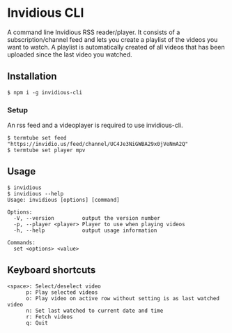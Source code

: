 # Invidious CLI
A command line Invidious RSS reader/player. It consists of a subscription/channel feed and lets you create a playlist of the videos you want to watch. A playlist is automatically created of all videos that has been uploaded since the last video you watched.

## Installation
```
$ npm i -g invidious-cli
```

### Setup
An rss feed and a videoplayer is required to use invidious-cli.
```
$ termtube set feed "https://invidio.us/feed/channel/UC4Je3NiGWBA29x0jVeNmA2Q"
$ termtube set player mpv
```

## Usage
```
$ invidious
$ invidious --help
Usage: invidious [options] [command]

Options:
  -V, --version         output the version number
  -p, --player <player> Player to use when playing videos
  -h, --help            output usage information

Commands:
  set <options> <value>
```

## Keyboard shortcuts
```
<space>: Select/deselect video
      p: Play selected videos
      o: Play video on active row without setting is as last watched video
      n: Set last watched to current date and time
      r: Fetch videos
      q: Quit
```

